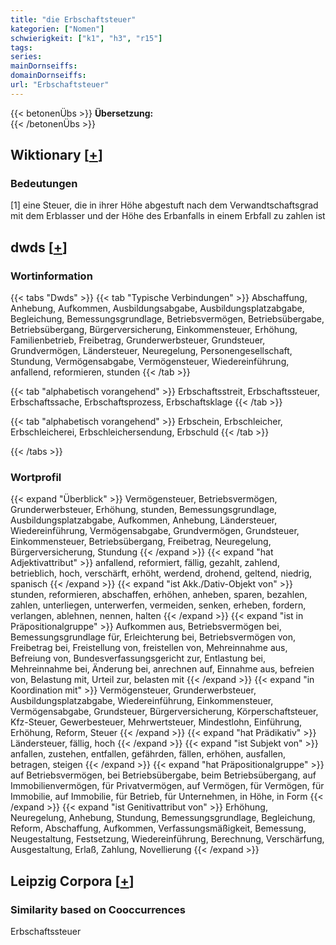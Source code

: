 ```yaml
---
title: "die Erbschaftsteuer"
kategorien: ["Nomen"]
schwierigkeit: ["k1", "h3", "r15"]
tags:
series:
mainDornseiffs:
domainDornseiffs:
url: "Erbschaftsteuer"
---
```


{{< betonenÜbs >}}
**Übersetzung:**  
{{< /betonenÜbs >}}

## Wiktionary [[+](https://de.wiktionary.org/wiki/Erbschaftsteuer)]

### Bedeutungen
[1] eine Steuer, die in ihrer Höhe abgestuft nach dem Verwandtschaftsgrad mit dem Erblasser und der Höhe des Erbanfalls in einem Erbfall zu zahlen ist  



## dwds [[+](https://www.dwds.de/wb/Erbschaftsteuer)]

### Wortinformation
{{< tabs "Dwds" >}}
{{< tab "Typische Verbindungen" >}}
Abschaffung, Anhebung, Aufkommen, Ausbildungsabgabe, Ausbildungsplatzabgabe, Begleichung, Bemessungsgrundlage, Betriebsvermögen, Betriebsübergabe, Betriebsübergang, Bürgerversicherung, Einkommensteuer, Erhöhung, Familienbetrieb, Freibetrag, Grunderwerbsteuer, Grundsteuer, Grundvermögen, Ländersteuer, Neuregelung, Personengesellschaft, Stundung, Vermögensabgabe, Vermögensteuer, Wiedereinführung, anfallend, reformieren, stunden
{{< /tab >}}

{{< tab "alphabetisch vorangehend" >}}
Erbschaftsstreit, Erbschaftssteuer, Erbschaftssache, Erbschaftsprozess, Erbschaftsklage
{{< /tab >}}

{{< tab "alphabetisch vorangehend" >}}
Erbschein, Erbschleicher, Erbschleicherei, Erbschleichersendung, Erbschuld
{{< /tab >}}

{{< /tabs >}}

### Wortprofil
{{< expand "Überblick" >}} Vermögensteuer, Betriebsvermögen, Grunderwerbsteuer, Erhöhung, stunden, Bemessungsgrundlage, Ausbildungsplatzabgabe, Aufkommen, Anhebung, Ländersteuer, Wiedereinführung, Vermögensabgabe, Grundvermögen, Grundsteuer, Einkommensteuer, Betriebsübergang, Freibetrag, Neuregelung, Bürgerversicherung, Stundung {{< /expand >}}
{{< expand "hat Adjektivattribut" >}} anfallend, reformiert, fällig, gezahlt, zahlend, betrieblich, hoch, verschärft, erhöht, werdend, drohend, geltend, niedrig, spanisch {{< /expand >}}
{{< expand "ist Akk./Dativ-Objekt von" >}} stunden, reformieren, abschaffen, erhöhen, anheben, sparen, bezahlen, zahlen, unterliegen, unterwerfen, vermeiden, senken, erheben, fordern, verlangen, ablehnen, nennen, halten {{< /expand >}}
{{< expand "ist in Präpositionalgruppe" >}} Aufkommen aus, Betriebsvermögen bei, Bemessungsgrundlage für, Erleichterung bei, Betriebsvermögen von, Freibetrag bei, Freistellung von, freistellen von, Mehreinnahme aus, Befreiung von, Bundesverfassungsgericht zur, Entlastung bei, Mehreinnahme bei, Änderung bei, anrechnen auf, Einnahme aus, befreien von, Belastung mit, Urteil zur, belasten mit {{< /expand >}}
{{< expand "in Koordination mit" >}} Vermögensteuer, Grunderwerbsteuer, Ausbildungsplatzabgabe, Wiedereinführung, Einkommensteuer, Vermögensabgabe, Grundsteuer, Bürgerversicherung, Körperschaftsteuer, Kfz-Steuer, Gewerbesteuer, Mehrwertsteuer, Mindestlohn, Einführung, Erhöhung, Reform, Steuer {{< /expand >}}
{{< expand "hat Prädikativ" >}} Ländersteuer, fällig, hoch {{< /expand >}}
{{< expand "ist Subjekt von" >}} anfallen, zustehen, entfallen, gefährden, fällen, erhöhen, ausfallen, betragen, steigen {{< /expand >}}
{{< expand "hat Präpositionalgruppe" >}} auf Betriebsvermögen, bei Betriebsübergabe, beim Betriebsübergang, auf Immobilienvermögen, für Privatvermögen, auf Vermögen, für Vermögen, für Immobilie, auf Immobilie, für Betrieb, für Unternehmen, in Höhe, in Form {{< /expand >}}
{{< expand "ist Genitivattribut von" >}} Erhöhung, Neuregelung, Anhebung, Stundung, Bemessungsgrundlage, Begleichung, Reform, Abschaffung, Aufkommen, Verfassungsmäßigkeit, Bemessung, Neugestaltung, Festsetzung, Wiedereinführung, Berechnung, Verschärfung, Ausgestaltung, Erlaß, Zahlung, Novellierung {{< /expand >}}

## Leipzig Corpora [[+](https://corpora.uni-leipzig.de/en/res?word=Erbschaftsteuer&corpusId=deu_newscrawl-public_2018)]


### Similarity based on Cooccurrences
Erbschaftssteuer


